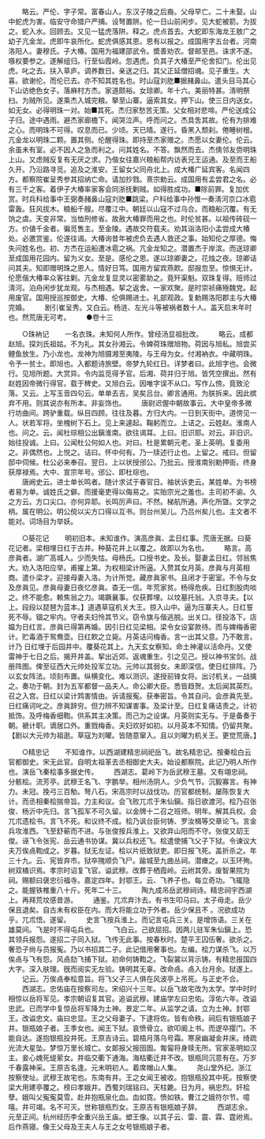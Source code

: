 <!-- { "loadSidebar": true } -->
　　略云。严伦、字子常。富春山人。东汉子陵之后裔。父母早亡。二十未娶。山中蛇虎为害。临安守命猎户严捕。设弩置阱。伦一日山前闲步。见大蛇被箭。为拔之。蛇入水。回顾去。又见一猛虎落阱。释之。虎点首去。大蛇即东海龙王敖广之幼子亢金龙。虎即牛哀所化。蛇虎俱感其恩。思有以报之。成国用字五台者。河南洛阳人。妻穆氏。子大椿。国用为福建邵武令。奬善劝农。督邮至邑。诛求不遂。嗾权要参之。遂解组归。行至仙霞岭。忽遇虎。负其子大椿至严伦舍扣门。伦出见虎。叱之去。扶入草庐。调养数日。亲送之归。其父正延僧招魂。见子重生。大喜。欲谢伦。而伦已去。亦不知其姓名也。时山寇刘肐■据赭鼻山。遣头目马其心下山访绝色女子。落麻村方杰。家道颇裕。女琼卿。年十六。美丽特甚。淸明祭扫。为贼所见。遂乘杰入城完粮。拏至山寨。逼索其女。押下山。使三日内送女。如无女。必得明珠一对。始■其死。杰归家愁苦无策。父女相对悲啼。严伦送成公子归。途中遇雨。避杰家廊檐下。闻哭泣声。呼而问之。杰具吿其故。伦有为排难之心。而明珠不可得。叹息而已。少顷。天已晴。遂行。昏黑入颓刹。倦睡树根。亢金龙以明珠二颗。置其侧。伦醒得珠。即持至杰家赠之。杰愿以女妻伦。伦云。余虽未有室。必不因人之急而利之。问其姓名。不答。飘然而去。杰倩邻友赍明珠上山。又虑贼反复有无厌之求。乃偕女往嘉兴粮船帮内访表兄王运通。及至而王船久开。乃沿路寻觅。追及之淮安。王留女父同舟北上。成大椿广延宾客。名闻四方。都察院崔呈秀参其招纳亡命。请加抄戮。熹宗勅云。成国用有孟尝君之名。必有三千之客。着伊子大椿率家客会同浙抚剿贼。如得胜成功。■除前罪。复加优赏。时兵科给事中王弼奏赭鼻山寇刘肐■跳梁。户科给事中孙惟一奏淸河京口冰雹雷轰。狂风拔木。粮船千艘。尽覆江中。朝廷以山寇不过乌合。而粮船沉覆。有无饷之虞。天变非常。当恤刑修省。故赦大椿罪而用之也。时伦贫甚。以祖传砖砚一方。价値千金者。徧觅售主。至金陵。遇故交符载夫。劝其诣洛阳小孟尝成大椿处。必邀赏鉴。伦遂往谒。大椿询昔年被虎负去遇人救还之事。始知伦之厚德。悔失问姓名也。初、方杰在运船遭冰雹之祸。亢金龙知之。潜置杰于岸滨。而送琼卿至成国用花园内。留为义女。至是。感伦之恩。遂以琼卿妻之。花烛之夜。琼卿诘问其夫。知即赠明珠之恩人。情好日笃。国用方留宾燕飮。邸报忽至。惊惧无计。伦愿偕大椿率众客往剿。亢金龙复显灵以密雾助之。竟歼渠魁。双珠复得。班师过淸河。泊舟闲步犹龙观。与杰相遇。挈之返舍。一家欢聚。是时崇祯痛殛魏党。起用废官。国用授巡按御史。大椿、伦俱赐进士。礼部观政。复勅赐洛阳郡主与大椿完婚。 
　　剧引崔呈秀。又白云。杨涟、左光斗等被祸者数十人。盖天启末年时也。然荒唐无可考。 
　　●卷十三 

　　○珠衲记 
　　一名衣珠。未知何人所作。曾经汤显祖批改。 
　　略云。成都赵旭。探刘氏祖姑。不为礼。其女孙湘云。令婢荷珠赠旭物。荷因与旭私。旭尝买鲤鱼放生。乃小龙也。龙神为旭摄湘至夷陵。与王母为女。付湘衲衣。中藏明珠。令予一贫士。即旭也。入都题诗旅壁。帝梦九轮红日。详梦者曰。此旭字也。会微行。见旭所题。大赏异。令内监觅得予官。后湘、荷并归于旭。皆凭空撰出。然有赵姓因帝微行得官。载于稗史。又旭白云。因唯字误不从口。写作厶傍。竟致沦落。又云。上写玉音四句云。单单去吉。吴矣吕台。卿言通用。为朕拆来。因此摈弃不用。则其说亦有所本。非妄饰也。 
　　唐尉迟偓中朝故事云。大中皇帝多微行坊曲间。跨驴重载。纵目四顾。往往及暮。方归大内。一日到天街中。道傍见一人。状若军将。坐槐树下石上。见上来遽起。鞠躬而立。上诘之。云姓赵。淮南人也。问之。云。闻杜琮相公出鎭淮南。欲往谒耳。上曰。旧识耶。对云。非旧识。始往投诚。上曰。公闻杜公何如人也。对曰。杜是累朝元老。圣上英明。复委用之。非偶然也。上悦之。诘曰。怀中何有。乃一牍述行止也。上留之。戒曰。但留邸中伺候。杜公必来奉召。翌日。上以状授邠公。乃批云。授淮南别勅押衙。终身获厚禄焉。大中、宣宗年号。邠公、即杜琮也。  
　　唐阙史云。进士单长鸣者。随计求试于春官日。袖状诉吏云。某姓单。为书榜者易为单。诚姓氏之僻。而援毫吏得以侮易之。实贻宗光之羞也。主司初不谕。久之方云。方口尖口。亦何异耶。长鸣厉声曰。不然。梯航所通。声化所曁。文学之柄。属在明公。明公傥以尖方口得以互书。则台州吴儿。乃吕州矣儿也。主文者不能对。词场目为举妖。 

　　○葵花记 
　　明初旧本。未知谁作。演高彦眞、孟日红事。荒唐无据。曰葵花记者。梁相埋日红于古井。种葵花井上以覆之。故即以为名也。 
　　略言。高彦眞者。湖广高城人。少而失怙。母杨氏。口授书史。及长。娶妻孟日红。邻翁焦大。劝入洛阳应举。甫擢上第。为权相梁计所逼。入赘其女月英。彦眞与月英相商。遣仆梁才。迎接母妻入洛。为计所觉。藏彦眞家书。且闭才于密室。不令与女及彦眞见。彦眞母妻日夜忆彦眞。杳无一信。年荒家贫。杨得危疾。日红割股肉啖之。终不能愈。赖焦翁之力。竭蹶襄事。仅获葬埋。以坟墓托翁。入京寻夫。【以上。段段以琵琶为蓝本。】道遇草寇机关大王。掠入山中。逼为压寨夫人。日红誓死不辱。锢之牢内。守者夫妇怜其节义。窃令旗与偕逃脱。出关口。径投洛下。店媪为日红言。彦眞已得第再婚。因引日红见梁相。梁令女设宴款待。而与婢梅香密计。贮毒酒于鸳鸯壶。日红飮之立毙。月英诘问梅香。言一出其父意。乃不敢言。计乃 日红埋于后园井中。覆葵花其上。九天玄女察知。命土神灌以活命丹。又使雷神于七日之后。揭开井盖。挈出近郊。返魂重生。引之见己。授以神书宝剑。战册阵图。俾至征西大元帅处投军立功。元帅以其弱女。未即深信。使日红排阵。乃以玄女阵法。顷刻布置。纵横变化。难以测识。遂授前锋女将。出讨机关。一战擒之。奏功于朝。封为五军都督一品夫人。命公卿大臣。悉皆趋贺。太后闻其英烈。召之入宫。日红以梁计鸩害情由。诉请报寃。获奉密旨。令其自问。会彦眞先至。日红痛诃叱之。彦眞辞穷。但力辨不知谋害事。及梁计至。日红复痛诘责之。计初抵饰。及呼梅香细鞫。供系其主决策。而己为之设谋。月英则实无与。于是备奏于朝。褫计职。谪居口外。重戮梅香。夫妇欢好如初。以月英本不知情。仍留共聚。【剧以大元帅为祖逖。草寇为刘曜。皆随意窜入。且以刘曜为机关王。更觉荒唐。】 

　　○精忠记 
　　不知谁作。以西湖建精忠祠祀岳飞。故名精忠记。按秦桧白云官都御史。宋无此官。自明太祖革去丞相御史大夫。始设都察院。此记乃明人所作也。演岳飞秦桧事多据史传。 
　　西湖志。葛岭下为岳武穆王墓。又有翊忠祠。分骸桧。流芳亭。武穆王名飞、字鹏举。相州汤阴人。少负气节。沉毅寡言。有神力。未冠。挽弓三百觔。弩八石。宋高宗时以战伐功。历官都统制。屡陈恢复大计。而丞相秦桧揣帝旨。力主和议。会飞败兀朮于朱仙鎭。指日欲渡河。桧乃召张俊、杨沂中先归。言飞孤军不可久留。以金牌十二召之班师。明年。解其兵权。会兀朮遗桧书。言飞不死。和议终不成。桧乃讽台臣何铸、罗汝楫等交章论飞。言金兵攻淮西。飞至舒蕲而不进。与张俊按兵淮上。又欲弃山阳而不守。张俊又刧王俊。诬飞令张宪、岳云通书协谋。冀以兵权还飞。桧遣使捕飞父子下狱。令谏议大夫万俟卨鞫成之。岁暮。狱无左证。桧以片纸致狱吏。即日报飞死。盖折杀之。年三十九。云、宪皆弃市。狱卒隗顺负飞尸。踰城至九曲丛祠。潜瘗之。以玉环殉。树双橘识焉。孝宗时诏复飞官。谥武穆。改葬于栖霞岭。云祔其旁。废智果院为祠。赐额曰襃忠衍福寺。嘉定四年。封鄂王。云、飞养子也。每立奇功。飞辄隐之。能握铁椎重八十斤。死年二十三。 
　　陶九成吊岳武穆祠诗。精忠祠宇西湖上。再拜荒坟感昔游。 
　　通鉴。兀朮弃汴去。有书生叩马曰。太子毋走。岳少保且退矣。自古未有权臣在内。而大将能立功于外者。岳少保且不 。况欲成功乎。兀朮悟。遂留。 
　　史言飞按兵淮上。而记言屯兵三关。是增饰语。三关在雄莫间。飞是时不得屯兵也。 
　　飞白云。己欲屈招。因两儿驻军朱仙鎭上。恐其领兵报怨。遂招二子同入狱。飞传无此事。按春秋时。楚平王囚伍奢。欲杀之。奢恐子尙与员报寃。乃以书招其二子。此记借用奢事也。左编。桧力谋杀飞。以万俟卨与飞有怨。风卨劾飞捕下狱。初命何铸鞫之。飞裂裳以背示铸。有精忠报国四大字。深入肤理。旣而阅实无左验。铸明其无辜。改命卨。卨入台月余。狱遂上。 
　　记云。万俟卨奉桧意旨。将飞父子三人俱在风波亭上吊死。与正史不合。 
　　西湖志。忠佑庙在按察司左。宋绍兴十三年。以岳飞故宅改为太学。学中时时相惊以岳将军见。孝宗朝诏复其官。追谥武穆。建庙学左曰忠佑。淳佑六年。改谥忠武。已而学中复惊岳将军降为土神。景定二年。从监学之请。立为土神。封鄂王。改谥忠文。庙曰忠显。王之父母妻子。下逮将佐。皆有命秩。祠后有银瓶娘子井。银瓶娘子者。王季女也。闻王下狱。哀愤骨立。欲叩阍上书。而逻卒撄门。不能自达。遂抱银瓶投井死。王原吉诗云。碧梧月落乌号霜。寒泉幽凝金井床。绮疏光流大星坠。梦惊万里长城亡。女郞报父报囹圄。匍匐将身赎无所。官家圣明如汉主。妾心媿死缇萦女。井临交衢下通海。海枯衢迁井不改。银瓶同沉意有在。万岁千春露神采。王原吉名逢。元末明初人。着席帽山人集。 
　　尧山堂外纪。浙江按察使址。武穆王故宅也。东南有井。王之女闻王被收。抱银瓶投其中死。按察使梁大用建亭覆之。榜曰孝娥井。西蜀刘瑞铭曰。天柱臲。日为月。祸忠烈。奸桧孽。娥叫父寃寃莫雪。赴井抱瓶泉化血。血如霓。愤如铁。曹江之娥符尔节。噫嘻。井可竭。名不可灭。世称银瓶烈女。王原吉有银瓶娘子辞。 
　　西湖志余。元至正间。杭州经历李全重兴岳王庙。塑王像。以其子云、雷、震、霖、霆祔焉。后作燕寝。像王父母及王夫人与王之女号银瓶娘子者。 
